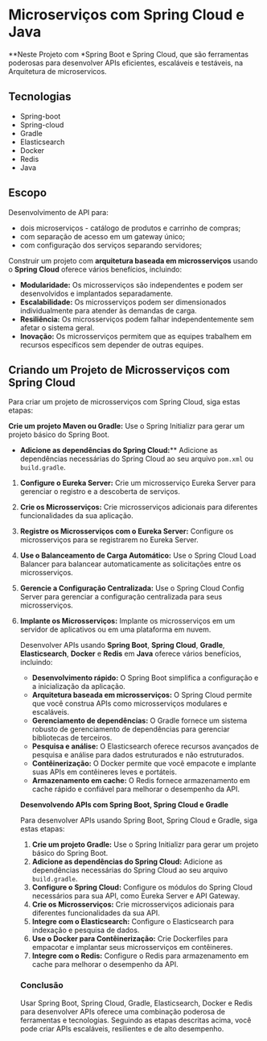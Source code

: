 # Microserviços com Spring Cloud e Java



**Neste Projeto com *Spring Boot e Spring Cloud, que são ferramentas poderosas para desenvolver APIs eficientes, escaláveis e testáveis, na Arquitetura de microservicos.



## Tecnologias

- Spring-boot
- Spring-cloud  
- Gradle
- Elasticsearch
- Docker
- Redis
- Java

## Escopo

Desenvolvimento de API para:
- dois microserviços - catálogo de produtos e carrinho de compras;
- com separação de acesso em um gateway único;
- com configuração dos serviços separando servidores;

Construir um projeto com **arquitetura baseada em microsserviços** usando o **Spring Cloud** oferece vários benefícios, incluindo:

- **Modularidade:** Os microsserviços são independentes e podem ser desenvolvidos e implantados separadamente.
- **Escalabilidade:** Os microsserviços podem ser dimensionados individualmente para atender às demandas de carga.
- **Resiliência:** Os microsserviços podem falhar independentemente sem afetar o sistema geral.
- **Inovação:** Os microsserviços permitem que as equipes trabalhem em recursos específicos sem depender de outras equipes.

## **Criando um Projeto de Microsserviços com Spring Cloud**

Para criar um projeto de microsserviços com Spring Cloud, siga estas etapas:

  **Crie um projeto Maven ou Gradle:** Use o Spring Initializr para gerar um projeto básico do Spring Boot.

* **Adicione as dependências do Spring Cloud:**** Adicione as dependências necessárias do Spring Cloud ao seu arquivo `pom.xml` ou `build.gradle`.

1. **Configure o Eureka Server:** Crie um microsserviço Eureka Server para gerenciar o registro e a descoberta de serviços.

2. **Crie os Microsserviços:** Crie microsserviços adicionais para diferentes funcionalidades da sua aplicação.

3. **Registre os Microsserviços com o Eureka Server:** Configure os microsserviços para se registrarem no Eureka Server.

4. **Use o Balanceamento de Carga Automático:** Use o Spring Cloud Load Balancer para balancear automaticamente as solicitações entre os microsserviços.

5. **Gerencie a Configuração Centralizada:** Use o Spring Cloud Config Server para gerenciar a configuração centralizada para seus microsserviços.

6. **Implante os Microsserviços:** Implante os microsserviços em um servidor de aplicativos ou em uma plataforma em nuvem.

   Desenvolver APIs usando **Spring Boot**, **Spring Cloud**, **Gradle**, **Elasticsearch**, **Docker** e **Redis** em **Java** oferece vários benefícios, incluindo:

   - **Desenvolvimento rápido:** O Spring Boot simplifica a configuração e a inicialização da aplicação.
   - **Arquitetura baseada em microsserviços:** O Spring Cloud permite que você construa APIs como microsserviços modulares e escaláveis.
   - **Gerenciamento de dependências:** O Gradle fornece um sistema robusto de gerenciamento de dependências para gerenciar bibliotecas de terceiros.
   - **Pesquisa e análise:** O Elasticsearch oferece recursos avançados de pesquisa e análise para dados estruturados e não estruturados.
   - **Contêinerização:** O Docker permite que você empacote e implante suas APIs em contêineres leves e portáteis.
   - **Armazenamento em cache:** O Redis fornece armazenamento em cache rápido e confiável para melhorar o desempenho da API.

   **Desenvolvendo APIs com Spring Boot, Spring Cloud e Gradle**

   Para desenvolver APIs usando Spring Boot, Spring Cloud e Gradle, siga estas etapas:

   1. **Crie um projeto Gradle:** Use o Spring Initializr para gerar um projeto básico do Spring Boot.
   2. **Adicione as dependências do Spring Cloud:** Adicione as dependências necessárias do Spring Cloud ao seu arquivo `build.gradle`.
   3. **Configure o Spring Cloud:** Configure os módulos do Spring Cloud necessários para sua API, como Eureka Server e API Gateway.
   4. **Crie os Microsserviços:** Crie microsserviços adicionais para diferentes funcionalidades da sua API.
   5. **Integre com o Elasticsearch:** Configure o Elasticsearch para indexação e pesquisa de dados.
   6. **Use o Docker para Contêinerização:** Crie Dockerfiles para empacotar e implantar seus microsserviços em contêineres.
   7. **Integre com o Redis:** Configure o Redis para armazenamento em cache para melhorar o desempenho da API.

   ### **Conclusão**

   Usar Spring Boot, Spring Cloud, Gradle, Elasticsearch, Docker e Redis para desenvolver APIs oferece uma combinação poderosa de ferramentas e tecnologias. Seguindo as etapas descritas acima, você pode criar APIs escaláveis, resilientes e de alto desempenho.
